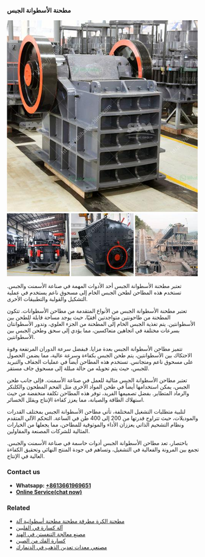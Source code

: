 <h3>مطحنة الأسطوانة الجبس</h3><img src='1701853999.jpg' alt=''><p>تعتبر مطحنة الأسطوانة الجبس أحد الأدوات المهمة في صناعة الأسمنت والجبس. تستخدم هذه المطاحن لطحن الجبس الخام إلى مسحوق ناعم يستخدم في عملية التشكيل والقولبة والتطبيقات الأخرى.</p><p>تعتبر مطحنة الأسطوانة الجبس من الأنواع المتقدمة من مطاحن الأسطوانات. تتكون المطحنة من طاحونتين متواجدتين أفقيًا، حيث يوجد مساحة قابلة للطحن بين الأسطوانتين. يتم تغذية الجبس الخام إلى المطحنة من الجزء العلوي، وتدور الأسطوانتان بسرعات مختلفة في اتجاهين متعاكسين، مما يؤدي إلى سحق وطحن الجبس بين الأسطوانتين.</p><p>تتميز مطاحن الأسطوانة الجبس بعدة مزايا. فبفضل سرعة الدوران المرتفعة وقوة الاحتكاك بين الأسطوانتين، يتم طحن الجبس بكفاءة وسرعة عالية، مما يضمن الحصول على مسحوق ناعم ومتجانس. تستخدم هذه المطاحن أيضاً في عمليات الجفاف والتبريد للجبس، حيث يتم تحويله من حالة مبللة إلى مسحوق جاف مستقر.</p><p>تعتبر مطاحن الأسطوانة الجبس مثالية للعمل في صناعة الأسمنت. فإلى جانب طحن الجبس، يمكن استخدامها أيضاً في طحن المواد الأخرى مثل الفحم المطحون والكلنكر والرماد المتطاير. بفضل تصميمها الفريد، توفر هذه المطاحن تكلفة منخفضة من حيث استهلاك الطاقة والصيانة، مما يعزز كفاءة الإنتاج ويقلل الخسائر.</p><p>لتلبية متطلبات التشغيل المختلفة، تأتي مطاحن الأسطوانة الجبس بمختلف القدرات والموديلات، حيث تتراوح قدرتها من 200 إلى 400 طن في الساعة. التحكم الآلي المتقدم ونظام التشحيم الذاتي يعززان الأداء والموثوقية للمطاحن، مما يجعلها من الخيارات المثالية للشركات المصنعة والمقاولين.</p><p>باختصار، تعد مطاحن الأسطوانة الجبس أدوات حاسمة في صناعة الأسمنت والجبس. تجمع بين المرونة والفعالية في التشغيل، وتساهم في جودة المنتج النهائي وتحقيق الكفاءة العالية في الإنتاج.</p><h3>Contact us</h3><ul><li><strong>Whatsapp:&nbsp;<a href="https://wa.me/8613661969651">+8613661969651</a></strong></li><li><a href="https://swt.shibang-china.com/?git&amp;zhl&amp;مطحنة الأسطوانة الجبس"><strong>Online Service(chat now)</strong></a></li></ul><h3>Related</h3><ul><li><a href='مطحنة الكرة مطرقة مطحنة مطحنة أسطوانية آلة.md'>مطحنة الكرة مطرقة مطحنة مطحنة أسطوانية آلة</a></li><li><a href='آلة كسارة في الفلبين.md'>آلة كسارة في الفلبين</a></li><li><a href='مصنع معالجة التنغستن في الهند.md'>مصنع معالجة التنغستن في الهند</a></li><li><a href='كسارة الفك من الصين.md'>كسارة الفك من الصين</a></li><li><a href='مصنعي معدات تعدين الذهب في الدنمارك.md'>مصنعي معدات تعدين الذهب في الدنمارك</a></li></ul>